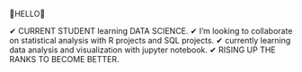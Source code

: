 👋HELLO👋

 ✔ CURRENT STUDENT learning DATA SCIENCE.
 ✔ I’m looking to collaborate on statistical analysis with R projects and SQL projects.
 ✔ currently learning data analysis and visualization with jupyter notebook.
 ✔ RISING UP THE RANKS TO BECOME BETTER.



